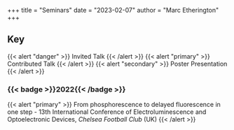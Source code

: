 
+++
title = "Seminars"
date = "2023-02-07"
author = "Marc Etherington"
+++
<h2> Key </h2>
{{< alert "danger" >}}
Invited Talk
{{< /alert >}}
{{< alert "primary" >}}
Contributed Talk
{{< /alert >}}
{{< alert "secondary" >}}
Poster Presentation
{{< /alert >}}


<h3>{{< badge >}}2022{{< /badge >}}</h3>

{{< alert "primary" >}}
From phosphorescence to delayed fluorescence in one step - 13th International Conference of Electroluminescence and Optoelectronic Devices, _Chelsea Football Club_ (UK)
{{< /alert >}}
  
  
